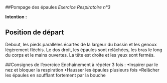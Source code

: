 ##Pompage des épaules
*Exercice Respiratoire n°3*

**Intention :** 

## Position de départ

Debout, les pieds parallèles écartés de la largeur du bassin et les genoux légèrement fléchis.
Le dos droit, les épaules sont relâchées, les bras le long du corps et le mains ouvertes. La tête est
droite et les yeux sont fermés.

##Consignes de l’exercice
Enchaînement à répéter 3 fois :
•Inspirer par le nez et bloquer la respiration
•Hausser les épaules plusieurs fois
•Relâcher les épaules en soufflant fortement par la bouche
